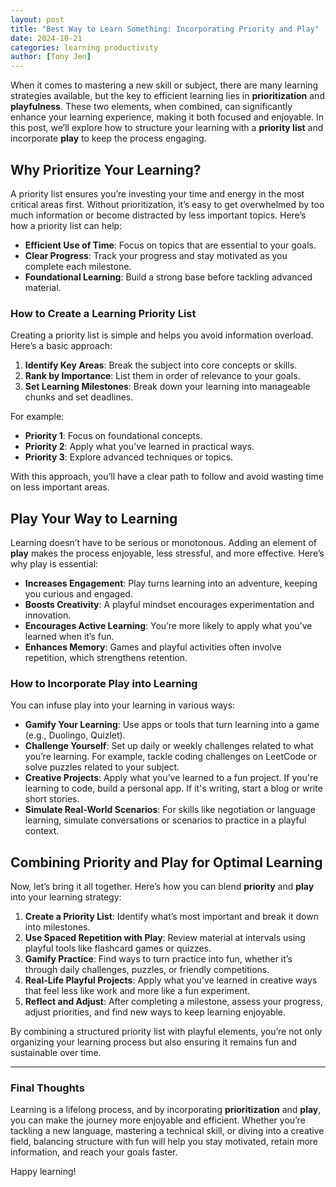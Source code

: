 ```yaml
---
layout: post
title: "Best Way to Learn Something: Incorporating Priority and Play"
date: 2024-10-21
categories: learning productivity
author: [Tony Jen]
---
```


When it comes to mastering a new skill or subject, there are many learning strategies available, but the key to efficient learning lies in **prioritization** and **playfulness**. These two elements, when combined, can significantly enhance your learning experience, making it both focused and enjoyable. In this post, we’ll explore how to structure your learning with a **priority list** and incorporate **play** to keep the process engaging.

## Why Prioritize Your Learning?

A priority list ensures you’re investing your time and energy in the most critical areas first. Without prioritization, it’s easy to get overwhelmed by too much information or become distracted by less important topics. Here’s how a priority list can help:

- **Efficient Use of Time**: Focus on topics that are essential to your goals.
- **Clear Progress**: Track your progress and stay motivated as you complete each milestone.
- **Foundational Learning**: Build a strong base before tackling advanced material.

### How to Create a Learning Priority List

Creating a priority list is simple and helps you avoid information overload. Here’s a basic approach:

1. **Identify Key Areas**: Break the subject into core concepts or skills.
2. **Rank by Importance**: List them in order of relevance to your goals.
3. **Set Learning Milestones**: Break down your learning into manageable chunks and set deadlines.

For example:
- **Priority 1**: Focus on foundational concepts.
- **Priority 2**: Apply what you've learned in practical ways.
- **Priority 3**: Explore advanced techniques or topics.

With this approach, you’ll have a clear path to follow and avoid wasting time on less important areas.

## Play Your Way to Learning

Learning doesn’t have to be serious or monotonous. Adding an element of **play** makes the process enjoyable, less stressful, and more effective. Here’s why play is essential:

- **Increases Engagement**: Play turns learning into an adventure, keeping you curious and engaged.
- **Boosts Creativity**: A playful mindset encourages experimentation and innovation.
- **Encourages Active Learning**: You’re more likely to apply what you’ve learned when it’s fun.
- **Enhances Memory**: Games and playful activities often involve repetition, which strengthens retention.

### How to Incorporate Play into Learning

You can infuse play into your learning in various ways:

- **Gamify Your Learning**: Use apps or tools that turn learning into a game (e.g., Duolingo, Quizlet).
- **Challenge Yourself**: Set up daily or weekly challenges related to what you’re learning. For example, tackle coding challenges on LeetCode or solve puzzles related to your subject.
- **Creative Projects**: Apply what you’ve learned to a fun project. If you're learning to code, build a personal app. If it's writing, start a blog or write short stories.
- **Simulate Real-World Scenarios**: For skills like negotiation or language learning, simulate conversations or scenarios to practice in a playful context.

## Combining Priority and Play for Optimal Learning

Now, let’s bring it all together. Here’s how you can blend **priority** and **play** into your learning strategy:

1. **Create a Priority List**: Identify what’s most important and break it down into milestones.
2. **Use Spaced Repetition with Play**: Review material at intervals using playful tools like flashcard games or quizzes.
3. **Gamify Practice**: Find ways to turn practice into fun, whether it’s through daily challenges, puzzles, or friendly competitions.
4. **Real-Life Playful Projects**: Apply what you’ve learned in creative ways that feel less like work and more like a fun experiment.
5. **Reflect and Adjust**: After completing a milestone, assess your progress, adjust priorities, and find new ways to keep learning enjoyable.

By combining a structured priority list with playful elements, you’re not only organizing your learning process but also ensuring it remains fun and sustainable over time.

---

### Final Thoughts

Learning is a lifelong process, and by incorporating **prioritization** and **play**, you can make the journey more enjoyable and efficient. Whether you’re tackling a new language, mastering a technical skill, or diving into a creative field, balancing structure with fun will help you stay motivated, retain more information, and reach your goals faster. 

Happy learning!
